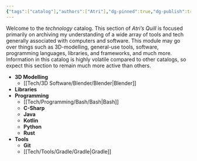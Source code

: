 ```yaml
---
{"tags":["catalog"],"authors":["Atri"],"dg-pinned":true,"dg-publish":true,"dg-note-icon":"server","permalink":"/tech/tech/","pinned":true,"dgPassFrontmatter":true,"noteIcon":"server","created":"2024-03-06T10:48:29.772-05:00","updated":"2024-03-28T02:41:04.328-04:00"}
---
```


Welcome to the *technology* catalog. This section of *Atri’s Quill* is focused primarily on archiving my understanding of a wide array of tools and tech generally associated with computers and software.  This module may go over things such as 3D-modelling, general-use tools, software, programming languages, libraries, and frameworks, and much more. Information in this catalog is highly volatile compared to other catalogs, so expect this section to remain much more active than others.

- **3D Modelling**
  - [[Tech/3D Software/Blender/Blender\|Blender]]
- **Libraries**
- **Programming**
  - [[Tech/Programming/Bash/Bash\|Bash]]
  - **C-Sharp**
  - **Java**
  - **Kotlin**
  - **Python**
  - **Rust**
- **Tools**
  - **Git**
  - [[Tech/Tools/Gradle/Gradle\|Gradle]]


